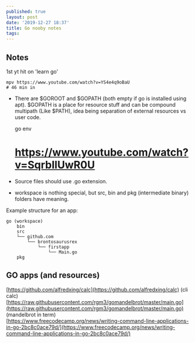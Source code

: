 ```yaml
---
published: true
layout: post
date: '2019-12-27 18:37'
title: Go nooby notes
tags: 
---
```

## Notes

1st yt hit on 'learn go'

    mpv https://www.youtube.com/watch?v=YS4e4q9oBaU
    # 46 min in

- There are $GOROOT and $GOPATH (both empty if go is installed using apt). $GOPATH is a place for resource stuff and can be compound multipath (Like $PATH), idea being separation of external resources vs user code.

    go env 
    # https://www.youtube.com/watch?v=SqrbIlUwR0U

- Source files should use .go extension.

- workspace is nothing special, but src, bin and pkg (intermediate binary) folders have meaning.

Example structure for an app:

    go (workspace)
        bin
        src
        └── github.com
            └── brontosaurusrex
                └── firstapp
                    └── Main.go
        pkg
        
## GO apps (and resources)

[https://github.com/alfredxing/calc](https://github.com/alfredxing/calc) (cli calc)  
[https://raw.githubusercontent.com/rgm3/gomandelbrot/master/main.go](https://raw.githubusercontent.com/rgm3/gomandelbrot/master/main.go) (mandelbrot in term)  
[https://www.freecodecamp.org/news/writing-command-line-applications-in-go-2bc8c0ace79d/](https://www.freecodecamp.org/news/writing-command-line-applications-in-go-2bc8c0ace79d/)
